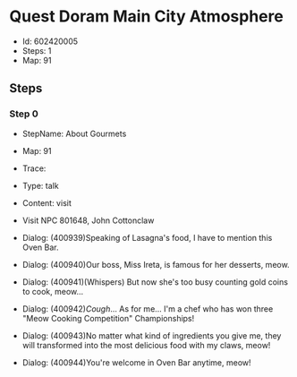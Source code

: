 # Quest Doram Main City Atmosphere

- Id: 602420005
- Steps: 1
- Map: 91

## Steps

### Step 0
- StepName:  About Gourmets
- Map:  91
- Trace:  
- Type:  talk
- Content:  visit
- Visit NPC 801648, John Cottonclaw

- Dialog: (400939)Speaking of Lasagna's food, I have to mention this Oven Bar.
- Dialog: (400940)Our boss, Miss Ireta, is famous for her desserts, meow.
- Dialog: (400941)(Whispers) But now she's too busy counting gold coins to cook, meow...
- Dialog: (400942)*Cough*... As for me... I'm a chef who has won three "Meow Cooking Competition" Championships!
- Dialog: (400943)No matter what kind of ingredients you give me, they will transformed into the most delicious food with my claws, meow!
- Dialog: (400944)You're welcome in Oven Bar anytime, meow!


